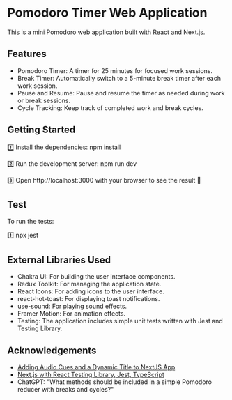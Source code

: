 # Pomodoro Timer Web Application
This is a mini Pomodoro web application built with React and Next.js.

## Features
- Pomodoro Timer: A timer for 25 minutes for focused work sessions.
- Break Timer: Automatically switch to a 5-minute break timer after each work session.
- Pause and Resume: Pause and resume the timer as needed during work or break sessions.
- Cycle Tracking: Keep track of completed work and break cycles.

## Getting Started

1️⃣ Install the dependencies:
npm install

2️⃣ Run the development server:
npm run dev

3️⃣ Open http://localhost:3000 with your browser to see the result 🎈

## Test 
To run the tests:

1️⃣ npx jest


## External Libraries Used
- Chakra UI: For building the user interface components.
- Redux Toolkit: For managing the application state.
- React Icons: For adding icons to the user interface.
- react-hot-toast: For displaying toast notifications.
- use-sound: For playing sound effects.
- Framer Motion: For animation effects.
- Testing: The application includes simple unit tests written with Jest and Testing Library.

## Acknowledgements
- [Adding Audio Cues and a Dynamic Title to NextJS App](https://www.youtube.com/watch?v=8sDto47tLfE&t=565s&ab_channel=Yugen)
- [Next.js with React Testing Library, Jest, TypeScript](https://www.youtube.com/watch?v=AS79oJ3Fcf0&t=770s&ab_channel=DaveGray)
- ChatGPT: "What methods should be included in a simple Pomodoro reducer with breaks and cycles?"
  
